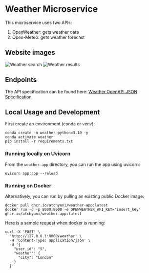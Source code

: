 # Weather Microservice

This microservice uses two APIs:
1. OpenWeather: gets weather data
2. Open-Meteo: gets weather forecast

## Website images

![Weather search](./web_images/weather_search.png)
![Weather results](./web_images/weather_results.png)


## Endpoints
The API specification can be found here:
[Weather OpenAPI JSON Specification](./docs/openapi.json)

## Local Usage and Development
First create an environment (conda or venv):

```
conda create -n weather python=3.10 -y
conda activate weather
pip install -r requirements.txt
```


### Running locally on Uvicorn

From the `weather-app` directory, you can run the app using uvicorn:

```
uvicorn app:app --reload
```


### Running on Docker
Alternatively, you can run by pulling an existing public Docker image:

```
docker pull ghcr.io/atchyuni/weather-app:latest
docker run -d -p 8000:8000 -e OPENWEATHER_API_KEY="insert_key" ghcr.io/atchyuni/weather-app:latest
```

Here is a sample request when docker is running:

```
curl -X 'POST' \
  'http://127.0.0.1:8000/weather' \
  -H 'Content-Type: application/json' \
  -d '{
    "user_id": "5",
    "weather": {
      "city": "London"
    }
  }'
```